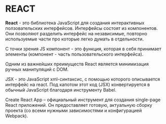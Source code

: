 # REACT

**React** - это библиотека JavaScript для создания интерактивных ползовательских интерфейсов.
Интерфейсы состоят из компонентов.
Они позволяют разделить интерфейс на независимые, повторно используемые части про которые легко думать в отдельности.

С точки зрения JS компонент - это функция, которая в себя принимает элементы (компонент - часть пользовательского интерфейса).

Одним из важнейших преимуществ React является минимизация ручных манипуляций с DOM.

JSX - это JavaScript xml-синтаксис, с помощью которого описывается интерфейс на react.
Под капотом этот код (JSX) конвертируется в обычный JavaScript благодаря инструменту Babel.


Create React App – официальный инструмент для создания single-page React приложений. Он предоставляет готовую, актуальную сборку проекта (со всеми нужными зависимостями и конфигурацией Webpack).
